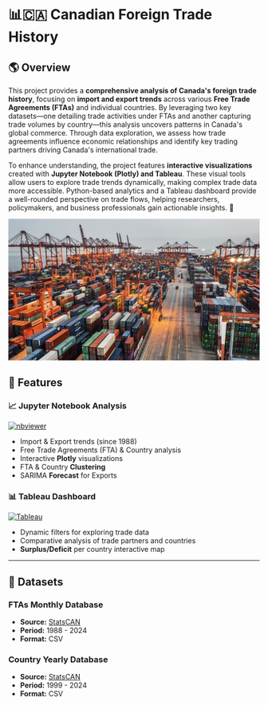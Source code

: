 # 📊🇨🇦 Canadian Foreign Trade History

## 🌎 Overview  
This project provides a **comprehensive analysis of Canada's foreign trade history**, focusing on **import and export trends** across various **Free Trade Agreements (FTAs)** and individual countries. By leveraging two key datasets—one detailing trade activities under FTAs and another capturing trade volumes by country—this analysis uncovers patterns in Canada's global commerce. Through data exploration, we assess how trade agreements influence economic relationships and identify key trading partners driving Canada's international trade.

To enhance understanding, the project features **interactive visualizations** created with **Jupyter Notebook (Plotly) and Tableau**. These visual tools allow users to explore trade trends dynamically, making complex trade data more accessible. Python-based analytics and a Tableau dashboard provide a well-rounded perspective on trade flows, helping researchers, policymakers, and business professionals gain actionable insights. 🚀

![Thumb](trade.jpeg)

## 📌 Features
### 📈 **Jupyter Notebook Analysis**
[![nbviewer](https://img.shields.io/badge/Open%20in-nbviewer-orange?logo=Jupyter)](https://nbviewer.org/github/tellosilvam/Canada-Trade-History/blob/886e6a42419fab197f2c3f829fcede1b5ff60325/CanadaTrade.ipynb)
  - Import & Export trends (since 1988)  
  - Free Trade Agreements (FTA) & Country analysis  
  - Interactive **Plotly** visualizations
  - FTA & Country **Clustering**
  - SARIMA **Forecast** for Exports  

### 📊 **Tableau Dashboard**
[![Tableau](https://img.shields.io/badge/View%20on-Tableau-blue?logo=Tableau)]((https://public.tableau.com/views/CanadaTrade/FTADashboard?:language=en-US&:sid=&:redirect=auth&:display_count=n&:origin=viz_share_link))
  - Dynamic filters for exploring trade data  
  - Comparative analysis of trade partners and countries
  - **Surplus/Deficit** per country interactive map

---

## 📂 Datasets
### FTAs Monthly Database
- **Source:** [StatsCAN](https://www150.statcan.gc.ca/t1/tbl1/en/tv.action?pid=1210017401)  
- **Period:** 1988 - 2024  
- **Format:** CSV

### Country Yearly Database
- **Source:** [StatsCAN](https://www150.statcan.gc.ca/t1/tbl1/en/tv.action?pid=1210017101)  
- **Period:** 1999 - 2024  
- **Format:** CSV 
